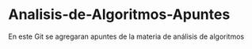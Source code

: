 # Analisis-de-Algoritmos-Apuntes
En este Git se agregaran apuntes de la materia de análisis de algoritmos 
